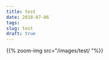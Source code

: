```yaml
---
title: test 
date: 2018-07-06
tags: 
slug: test
draft: true
---
```

    



  {{% zoom-img src="/images/test/ "%}}